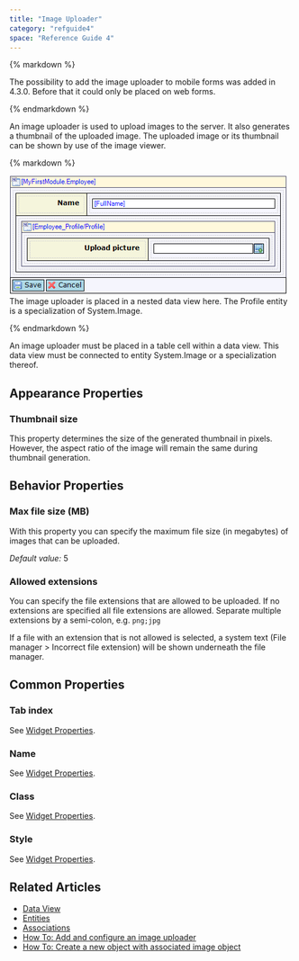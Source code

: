 ```yaml
---
title: "Image Uploader"
category: "refguide4"
space: "Reference Guide 4"
---
```

<div class="alert alert-info">{% markdown %}

The possibility to add the image uploader to mobile forms was added in 4.3.0\. Before that it could only be placed on web forms.

{% endmarkdown %}</div>

An image uploader is used to upload images to the server. It also generates a thumbnail of the uploaded image. The uploaded image or its thumbnail can be shown by use of the image viewer.

<div class="alert alert-info">{% markdown %}

![](attachments/819203/917886.png)
The image uploader is placed in a nested data view here. The Profile entity is a specialization of System.Image.

{% endmarkdown %}</div>

An image uploader must be placed in a table cell within a data view. This data view must be connected to entity System.Image or a specialization thereof.

## Appearance Properties

### Thumbnail size

This property determines the size of the generated thumbnail in pixels. However, the aspect ratio of the image will remain the same during thumbnail generation.

## Behavior Properties

### Max file size (MB)

With this property you can specify the maximum file size (in megabytes) of images that can be uploaded.

_Default value:_ 5

### Allowed extensions

You can specify the file extensions that are allowed to be uploaded. If no extensions are specified all file extensions are allowed. Separate multiple extensions by a semi-colon, e.g. `png;jpg`

If a file with an extension that is not allowed is selected, a system text (File manager > Incorrect file extension) will be shown underneath the file manager.

## Common Properties

### Tab index

See [Widget Properties](widget-properties).

### Name

See [Widget Properties](widget-properties).

### Class

See [Widget Properties](widget-properties).

### Style

See [Widget Properties](widget-properties).

## Related Articles

*   [Data View](data-view)
*   [Entities](entities)
*   [Associations](associations)
*   [How To: Add and configure an image uploader](https://world.mendix.com/display/howto25/Add+and+configure+an+image+uploader)
*   [How To: Create a new object with associated image object](https://world.mendix.com/display/howto25/Create+a+new+object+with+associated+image+object)